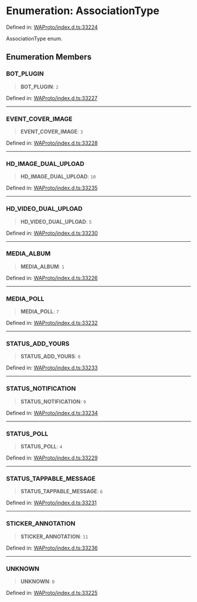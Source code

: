 # Enumeration: AssociationType

Defined in: [WAProto/index.d.ts:33224](https://github.com/Fokusdotid/Baileys/blob/9c9f1957de7ce603966b24b846f4c15d5de9bbcf/WAProto/index.d.ts#L33224)

AssociationType enum.

## Enumeration Members

### BOT\_PLUGIN

> **BOT\_PLUGIN**: `2`

Defined in: [WAProto/index.d.ts:33227](https://github.com/Fokusdotid/Baileys/blob/9c9f1957de7ce603966b24b846f4c15d5de9bbcf/WAProto/index.d.ts#L33227)

***

### EVENT\_COVER\_IMAGE

> **EVENT\_COVER\_IMAGE**: `3`

Defined in: [WAProto/index.d.ts:33228](https://github.com/Fokusdotid/Baileys/blob/9c9f1957de7ce603966b24b846f4c15d5de9bbcf/WAProto/index.d.ts#L33228)

***

### HD\_IMAGE\_DUAL\_UPLOAD

> **HD\_IMAGE\_DUAL\_UPLOAD**: `10`

Defined in: [WAProto/index.d.ts:33235](https://github.com/Fokusdotid/Baileys/blob/9c9f1957de7ce603966b24b846f4c15d5de9bbcf/WAProto/index.d.ts#L33235)

***

### HD\_VIDEO\_DUAL\_UPLOAD

> **HD\_VIDEO\_DUAL\_UPLOAD**: `5`

Defined in: [WAProto/index.d.ts:33230](https://github.com/Fokusdotid/Baileys/blob/9c9f1957de7ce603966b24b846f4c15d5de9bbcf/WAProto/index.d.ts#L33230)

***

### MEDIA\_ALBUM

> **MEDIA\_ALBUM**: `1`

Defined in: [WAProto/index.d.ts:33226](https://github.com/Fokusdotid/Baileys/blob/9c9f1957de7ce603966b24b846f4c15d5de9bbcf/WAProto/index.d.ts#L33226)

***

### MEDIA\_POLL

> **MEDIA\_POLL**: `7`

Defined in: [WAProto/index.d.ts:33232](https://github.com/Fokusdotid/Baileys/blob/9c9f1957de7ce603966b24b846f4c15d5de9bbcf/WAProto/index.d.ts#L33232)

***

### STATUS\_ADD\_YOURS

> **STATUS\_ADD\_YOURS**: `8`

Defined in: [WAProto/index.d.ts:33233](https://github.com/Fokusdotid/Baileys/blob/9c9f1957de7ce603966b24b846f4c15d5de9bbcf/WAProto/index.d.ts#L33233)

***

### STATUS\_NOTIFICATION

> **STATUS\_NOTIFICATION**: `9`

Defined in: [WAProto/index.d.ts:33234](https://github.com/Fokusdotid/Baileys/blob/9c9f1957de7ce603966b24b846f4c15d5de9bbcf/WAProto/index.d.ts#L33234)

***

### STATUS\_POLL

> **STATUS\_POLL**: `4`

Defined in: [WAProto/index.d.ts:33229](https://github.com/Fokusdotid/Baileys/blob/9c9f1957de7ce603966b24b846f4c15d5de9bbcf/WAProto/index.d.ts#L33229)

***

### STATUS\_TAPPABLE\_MESSAGE

> **STATUS\_TAPPABLE\_MESSAGE**: `6`

Defined in: [WAProto/index.d.ts:33231](https://github.com/Fokusdotid/Baileys/blob/9c9f1957de7ce603966b24b846f4c15d5de9bbcf/WAProto/index.d.ts#L33231)

***

### STICKER\_ANNOTATION

> **STICKER\_ANNOTATION**: `11`

Defined in: [WAProto/index.d.ts:33236](https://github.com/Fokusdotid/Baileys/blob/9c9f1957de7ce603966b24b846f4c15d5de9bbcf/WAProto/index.d.ts#L33236)

***

### UNKNOWN

> **UNKNOWN**: `0`

Defined in: [WAProto/index.d.ts:33225](https://github.com/Fokusdotid/Baileys/blob/9c9f1957de7ce603966b24b846f4c15d5de9bbcf/WAProto/index.d.ts#L33225)
